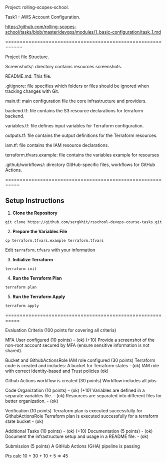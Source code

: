 Project: rolling-scopes-school. 

Task1 - AWS Account Configuration.

https://github.com/rolling-scopes-school/tasks/blob/master/devops/modules/1_basic-configuration/task_1.md

============================================================


Project file Structure.

Screenshots/: directory contains resources screenshots.

README.md:    This file.

.gitignore:   file specifies which folders or files should be ignored when tracking changes with Git.

main.tf:      main configuration file the core infrastructure and providers.

backend.tf:   file contains the S3 resource declarations for terraform backend.

variables.tf: file defines input variables for Terraform configuration.

outputs.tf:  file contains the output definitions for the Terraform resources.

iam.tf:      file contains the IAM resource declarations.

terraform.tfvars.example: file contains the variables example for resourses

.github/workflows/: directory GitHub-specific files,  workflows for GitHub Actions.

===========================================================

## Setup Instructions

1. **Clone the Repository**

`git clone https://github.com/sergkhit/rsschool-devops-course-tasks.git`

2. **Prepare the Variables File**

`cp terraform.tfvars.example terraform.tfvars`

Edit `terraform.tfvars` with your information

3. **Initialize Terraform**

`terraform init`

4. **Run the Terraform Plan**

`terraform plan`

5. **Run the Terraform Apply**

`terraform apply`


===========================================================

Evaluation Criteria (100 points for covering all criteria)

MFA User configured (10 points) - (ok) (+10)
Provide a screenshot of the non-root account secured by MFA (ensure sensitive information is not shared).

Bucket and GithubActionsRole IAM role configured (30 points)
Terraform code is created and includes:
A bucket for Terraform states - (ok)
IAM role with correct Identity-based and Trust policies (ok)

Github Actions workflow is created (30 points)
Workflow includes all jobs

Code Organization (10 points) - (ok) (+10)
Variables are defined in a separate variables file. - (ok)
Resources are separated into different files for better organization. - (ok)

Verification (10 points)
Terraform plan is executed successfully for GithubActionsRole
Terraform plan is executed successfully for a terraform state bucket - (ok)

Additional Tasks (10 points) - (ok) (+10)
Documentation (5 points) - (ok) 
Document the infrastructure setup and usage in a README file. - (ok)

Submission (5 points)
A GitHub Actions (GHA) pipeline is passing

Pts calc
10 + 30 + 10 + 5 => 45
